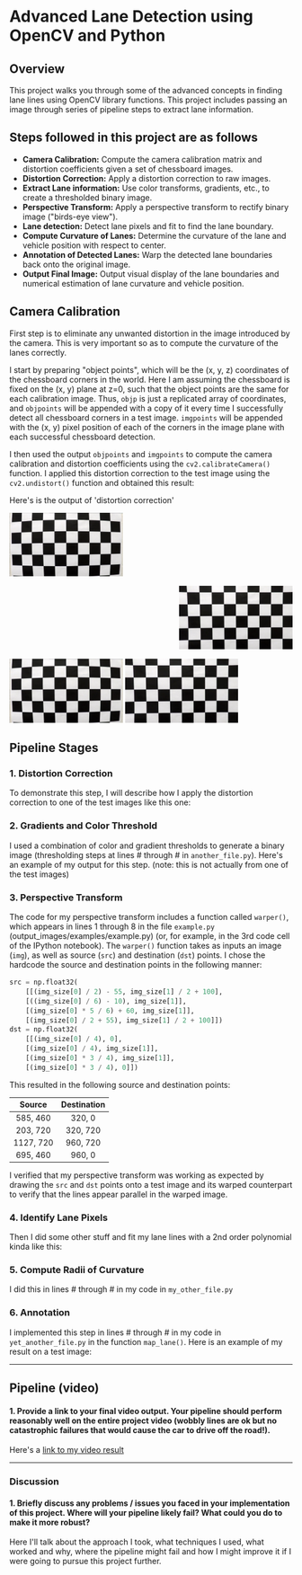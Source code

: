 # Advanced Lane Detection using OpenCV and Python

## Overview

This project walks you through some of the advanced concepts in finding lane lines using OpenCV library functions. This project includes passing an image through series of pipeline steps to extract lane information. 

## Steps followed in this project are as follows

* **Camera Calibration:** Compute the camera calibration matrix and distortion coefficients given a set of chessboard images.
* **Distortion Correction:** Apply a distortion correction to raw images.
* **Extract Lane information:** Use color transforms, gradients, etc., to create a thresholded binary image.
* **Perspective Transform:** Apply a perspective transform to rectify binary image ("birds-eye view").
* **Lane detection:** Detect lane pixels and fit to find the lane boundary.
* **Compute Curvature of Lanes:** Determine the curvature of the lane and vehicle position with respect to center.
* **Annotation of Detected Lanes:** Warp the detected lane boundaries back onto the original image.
* **Output Final Image:** Output visual display of the lane boundaries and numerical estimation of lane curvature and vehicle position.


## Camera Calibration

First step is to eliminate any unwanted distortion in the image introduced by the camera. This is very important so as to compute the curvature of the lanes correctly.

I start by preparing "object points", which will be the (x, y, z) coordinates of the chessboard corners in the world. Here I am assuming the chessboard is fixed on the (x, y) plane at z=0, such that the object points are the same for each calibration image.  Thus, `objp` is just a replicated array of coordinates, and `objpoints` will be appended with a copy of it every time I successfully detect all chessboard corners in a test image.  `imgpoints` will be appended with the (x, y) pixel position of each of the corners in the image plane with each successful chessboard detection.  

I then used the output `objpoints` and `imgpoints` to compute the camera calibration and distortion coefficients using the `cv2.calibrateCamera()` function.  I applied this distortion correction to the test image using the `cv2.undistort()` function and obtained this result: 

Here's is the output of 'distortion correction'

<p align="left">
<img src='camera_cal/calibration1.jpg' width='40%'>
</p>
<p align="right">
<img src='output_images/undist_calibration1.jpg' width='40%'>
</p>
<p align="left">
<img src='camera_cal/calibration1.jpg' width='40%'>  <img src='output_images/undist_calibration1.jpg' width='40%'>
</p>


## Pipeline Stages

### 1. Distortion Correction

To demonstrate this step, I will describe how I apply the distortion correction to one of the test images like this one:


### 2. Gradients and Color Threshold

I used a combination of color and gradient thresholds to generate a binary image (thresholding steps at lines # through # in `another_file.py`).  Here's an example of my output for this step.  (note: this is not actually from one of the test images)


### 3. Perspective Transform

The code for my perspective transform includes a function called `warper()`, which appears in lines 1 through 8 in the file `example.py` (output_images/examples/example.py) (or, for example, in the 3rd code cell of the IPython notebook).  The `warper()` function takes as inputs an image (`img`), as well as source (`src`) and destination (`dst`) points.  I chose the hardcode the source and destination points in the following manner:

```python
src = np.float32(
    [[(img_size[0] / 2) - 55, img_size[1] / 2 + 100],
    [((img_size[0] / 6) - 10), img_size[1]],
    [(img_size[0] * 5 / 6) + 60, img_size[1]],
    [(img_size[0] / 2 + 55), img_size[1] / 2 + 100]])
dst = np.float32(
    [[(img_size[0] / 4), 0],
    [(img_size[0] / 4), img_size[1]],
    [(img_size[0] * 3 / 4), img_size[1]],
    [(img_size[0] * 3 / 4), 0]])
```

This resulted in the following source and destination points:

| Source        | Destination   | 
|:-------------:|:-------------:| 
| 585, 460      | 320, 0        | 
| 203, 720      | 320, 720      |
| 1127, 720     | 960, 720      |
| 695, 460      | 960, 0        |

I verified that my perspective transform was working as expected by drawing the `src` and `dst` points onto a test image and its warped counterpart to verify that the lines appear parallel in the warped image.

### 4. Identify Lane Pixels

Then I did some other stuff and fit my lane lines with a 2nd order polynomial kinda like this:


### 5. Compute Radii of Curvature

I did this in lines # through # in my code in `my_other_file.py`

### 6. Annotation

I implemented this step in lines # through # in my code in `yet_another_file.py` in the function `map_lane()`.  Here is an example of my result on a test image:


---

## Pipeline (video)

#### 1. Provide a link to your final video output.  Your pipeline should perform reasonably well on the entire project video (wobbly lines are ok but no catastrophic failures that would cause the car to drive off the road!).

Here's a [link to my video result](./project_video.mp4)

---

### Discussion

#### 1. Briefly discuss any problems / issues you faced in your implementation of this project.  Where will your pipeline likely fail?  What could you do to make it more robust?

Here I'll talk about the approach I took, what techniques I used, what worked and why, where the pipeline might fail and how I might improve it if I were going to pursue this project further.  
